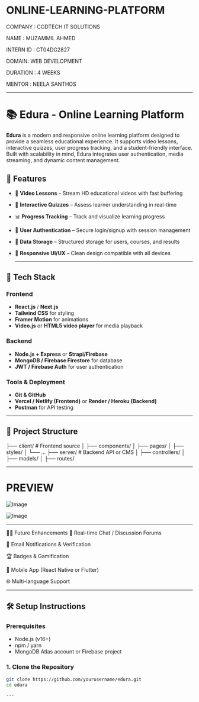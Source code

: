# ONLINE-LEARNING-PLATFORM

COMPANY : CODTECH IT SOLUTIONS

NAME : MUZAMMIL AHMED 

INTERN ID : CT04DG2827

DOMAIN: WEB DEVELOPMENT 

DURATION : 4 WEEKS 

MENTOR : NEELA SANTHOS 

---

# 📚 Edura - Online Learning Platform

**Edura** is a modern and responsive online learning platform designed to provide a seamless educational experience. It supports video lessons, interactive quizzes, user progress tracking, and a student-friendly interface. Built with scalability in mind, Edura integrates user authentication, media streaming, and dynamic content management.

## 🚀 Features

- 🎥 **Video Lessons** – Stream HD educational videos with fast buffering
- 📝 **Interactive Quizzes** – Assess learner understanding in real-time
- 📊 **Progress Tracking** – Track and visualize learning progress
- 🔐 **User Authentication** – Secure login/signup with session management
- 💾 **Data Storage** – Structured storage for users, courses, and results
- 🎨 **Responsive UI/UX** – Clean design compatible with all devices

  ---

## 🧱 Tech Stack

### Frontend
- **React.js** / **Next.js**
- **Tailwind CSS** for styling
- **Framer Motion** for animations
- **Video.js** or **HTML5 video player** for media playback

### Backend
- **Node.js + Express** or **Strapi/Firebase**
- **MongoDB / Firebase Firestore** for database
- **JWT / Firebase Auth** for user authentication

### Tools & Deployment
- **Git & GitHub**
- **Vercel / Netlify (Frontend)** or **Render / Heroku (Backend)**
- **Postman** for API testing

---
## 📂 Project Structure
├── client/ # Frontend source
│ ├── components/
│ ├── pages/
│ ├── styles/
│ └── ...
├── server/ # Backend API or CMS
│ ├── controllers/
│ ├── models/
│ ├── routes/

---

# PREVIEW 

![Image](https://github.com/user-attachments/assets/b859cc96-f4c1-48e3-9890-ca22e3bfcbf8)

![Image](https://github.com/user-attachments/assets/7a10e1fa-c129-48f7-aa4d-e9e66526fb31)

---

🧑‍🎓 Future Enhancements
💬 Real-time Chat / Discussion Forums

📧 Email Notifications & Verification

🏆 Badges & Gamification

📱 Mobile App (React Native or Flutter)

🌐 Multi-language Support

---

## 🛠️ Setup Instructions

### Prerequisites
- Node.js (v16+)
- npm / yarn
- MongoDB Atlas account or Firebase project

### 1. Clone the Repository

```bash
git clone https://github.com/yourusername/edura.git
cd edura

---
